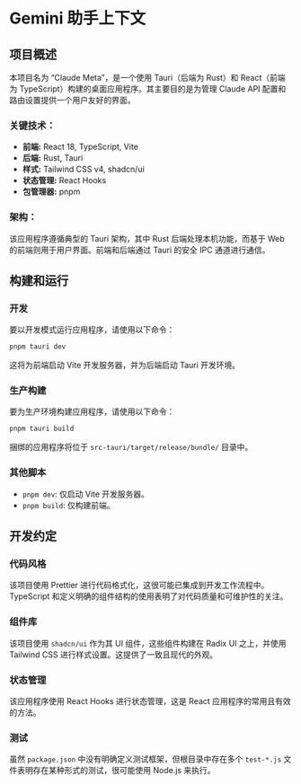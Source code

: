 # Gemini 助手上下文

## 项目概述

本项目名为 “Claude Meta”，是一个使用 Tauri（后端为 Rust）和 React（前端为 TypeScript）构建的桌面应用程序。其主要目的是为管理 Claude API 配置和路由设置提供一个用户友好的界面。

### 关键技术：

*   **前端:** React 18, TypeScript, Vite
*   **后端:** Rust, Tauri
*   **样式:** Tailwind CSS v4, shadcn/ui
*   **状态管理:** React Hooks
*   **包管理器:** pnpm

### 架构：

该应用程序遵循典型的 Tauri 架构，其中 Rust 后端处理本机功能，而基于 Web 的前端则用于用户界面。前端和后端通过 Tauri 的安全 IPC 通道进行通信。

## 构建和运行

### 开发

要以开发模式运行应用程序，请使用以下命令：

```bash
pnpm tauri dev
```

这将为前端启动 Vite 开发服务器，并为后端启动 Tauri 开发环境。

### 生产构建

要为生产环境构建应用程序，请使用以下命令：

```bash
pnpm tauri build
```

捆绑的应用程序将位于 `src-tauri/target/release/bundle/` 目录中。

### 其他脚本

*   `pnpm dev`: 仅启动 Vite 开发服务器。
*   `pnpm build`: 仅构建前端。

## 开发约定

### 代码风格

该项目使用 Prettier 进行代码格式化，这很可能已集成到开发工作流程中。TypeScript 和定义明确的组件结构的使用表明了对代码质量和可维护性的关注。

### 组件库

该项目使用 `shadcn/ui` 作为其 UI 组件，这些组件构建在 Radix UI 之上，并使用 Tailwind CSS 进行样式设置。这提供了一致且现代的外观。

### 状态管理

该应用程序使用 React Hooks 进行状态管理，这是 React 应用程序的常用且有效的方法。

### 测试

虽然 `package.json` 中没有明确定义测试框架，但根目录中存在多个 `test-*.js` 文件表明存在某种形式的测试，很可能使用 Node.js 来执行。
